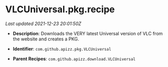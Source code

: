 # VLCUniversal.pkg.recipe

_Last updated 2021-12-23 20:01:50Z_

- **Description**: Downloads the VERY latest Universal version of VLC from the website and creates a PKG.

- **Identifier**: `com.github.apizz.pkg.VLCUniversal`

- **Parent Recipes**: `com.github.apizz.download.VLCUniversal`
